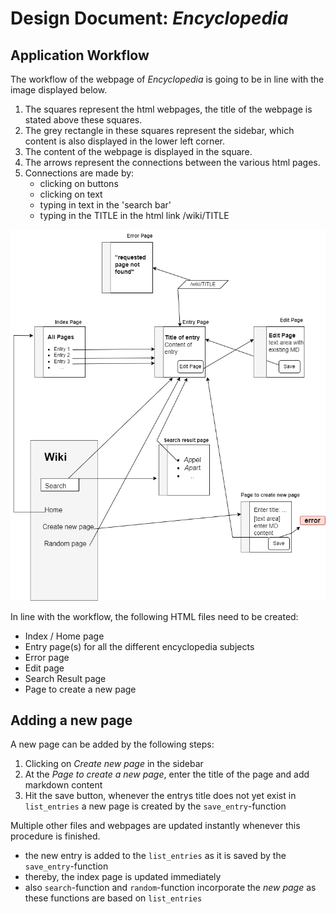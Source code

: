 # Design Document: *Encyclopedia*

## Application Workflow
The workflow of the webpage of *Encyclopedia* is going to be in line with the image displayed below.
1. The squares represent the html webpages, the title of the webpage is stated above these squares.
2. The grey rectangle in these squares represent the sidebar, which content is also displayed in the lower left corner.
3. The content of the webpage is displayed in the square.
4. The arrows represent the connections between the various html pages. 
5. Connections are made by:
    - clicking on buttons
    - clicking on text
    - typing in text in the 'search bar'
    - typing in the TITLE in the html link /wiki/TITLE

![alt text](/images/page_sketch.png "Workflow of website")

In line with the workflow, the following HTML files need to be created:
* Index / Home page
* Entry page(s) for all the different encyclopedia subjects
* Error page
* Edit page
* Search Result page
* Page to create a new page


## Adding a new page

A new page can be added by the following steps:
1. Clicking on *Create new page* in the sidebar
2. At the *Page to create a new page*, enter the title of the page and add markdown content
3. Hit the save button, whenever the entrys title does not yet exist in `list_entries` a new page is created by the `save_entry`-function

Multiple other files and webpages are updated instantly whenever this procedure is finished.
- the new entry is added to the `list_entries` as it is saved by the `save_entry`-function
- thereby, the index page is updated immediately 
- also `search`-function and `random`-function incorporate the *new page* as these functions are based on `list_entries`
